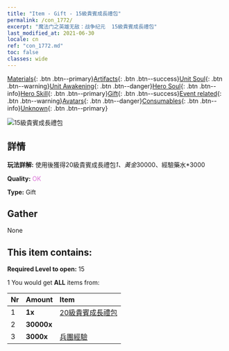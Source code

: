 ```yaml
---
title: "Item - Gift - 15級貴賓成長禮包"
permalink: /con_1772/
excerpt: "魔法门之英雄无敌：战争纪元  15級貴賓成長禮包"
last_modified_at: 2021-06-30
locale: cn
ref: "con_1772.md"
toc: false
classes: wide
---
```

 [Materials](/ItemsCN/){: .btn .btn--primary}[Artifacts](/ItemsCN/Artifacts/){: .btn .btn--success}[Unit Soul](/ItemsCN/UnitSoul/){: .btn .btn--warning}[Unit Awakening](/ItemsCN/UnitAwakening/){: .btn .btn--danger}[Hero Soul](/ItemsCN/HeroSoul/){: .btn .btn--info}[Hero Skill](/ItemsCN/HeroSkill/){: .btn .btn--primary}[Gift](/ItemsCN/Gift/){: .btn .btn--success}[Event related](/ItemsCN/Events/){: .btn .btn--warning}[Avatars](/ItemsCN/Avatars/){: .btn .btn--danger}[Consumables](/ItemsCN/Consumables/){: .btn .btn--info}[Unknown](/ItemsCN/Unknown/){: .btn .btn--primary}

 ![15級貴賓成長禮包](/images/t/i_907220.png)

## 詳情
 **玩法詳解:** 使用後獲得20級貴賓成長禮包*1、黃金*30000、經驗藥水*3000

 **Quality:** <span style="color: #DA70D6">OK</span>

 **Type:** Gift

## Gather

  None

## This item contains:

 **Required Level to open:** 15

 1 You would get **ALL** items  from:

  | Nr | Amount |     Item    |
  |:---|:-------|:------------|
  | 1 |  **1x** | [20級貴賓成長禮包](/cn/Items/con_1773/) |  | 
  | 2 |  **30000x** | <i class="fas fa-coins"/> |  | 
  | 3 |  **3000x** | [兵團經驗](/cn/Items/con_902/) |  | 
